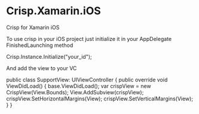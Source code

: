 # Crisp.Xamarin.iOS
Crisp for Xamarin iOS

To use crisp in your iOS project just initialize it in your 
AppDelegate FinishedLaunching method

Crisp.Instance.Initialize("your_id");

And add the view to your VC

public class SupportView: UIViewController
    {
        public override void ViewDidLoad()
        {
            base.ViewDidLoad();
            var crispView = new CrispView(View.Bounds);
            View.AddSubview(crispView);
            crispView.SetHorizontalMargins(View);
            crispView.SetVerticalMargins(View);
        }
    }

